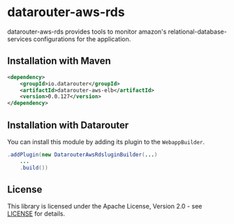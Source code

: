 # datarouter-aws-rds

datarouter-aws-rds provides tools to monitor amazon's relational-database-services configurations for the application.

## Installation with Maven

```xml
<dependency>
	<groupId>io.datarouter</groupId>
	<artifactId>datarouter-aws-elb</artifactId>
	<version>0.0.127</version>
</dependency>
```

## Installation with Datarouter

You can install this module by adding its plugin to the `WebappBuilder`.

```java
.addPlugin(new DatarouterAwsRdsluginBuilder(...)
	...
	.build())
```

## License

This library is licensed under the Apache License, Version 2.0 - see [LICENSE](../LICENSE) for details.

